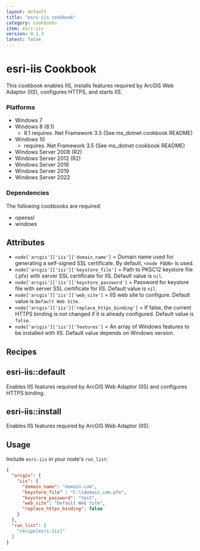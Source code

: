 ```yaml
---
layout: default
title: "esri-iis cookbook"
category: cookbooks
item: esri-iis
version: 0.1.3
latest: false
---
```


# esri-iis Cookbook

This cookbook enables IIS, installs features required by ArcGIS Web Adaptor (IIS), configures HTTPS, and starts IIS.

### Platforms

* Windows 7
* Windows 8 (8.1)
  - 8.1 requires .Net Framework 3.5 (See ms_dotnet cookbook README)
* Windows 10
  - requires .Net Framework 3.5 (See ms_dotnet cookbook README)
* Windows Server 2008 (R2)
* Windows Server 2012 (R2)
* Windows Server 2016
* Windows Server 2019
* Windows Server 2022

### Dependencies

The following cookbooks are required:
* openssl
* windows

## Attributes

* `node['arcgis']['iis']['domain_name']` = Domain name used for generating a self-signed SSL certificate. By default, `<node FQDN>` is used.
* `node['arcgis']['iis']['keystore_file']` = Path to PKSC12 keystore file (.pfx) with server SSL certificate for IIS. Default value is `nil`.
* `node['arcgis']['iis']['keystore_password']` = Password for keystore file with server SSL certificate for IIS. Default value is `nil`.
* `node['arcgis']['iis']['web_site']` = IIS web site to configure. Default value is `Default Web Site`.
* `node['arcgis']['iis']['replace_https_binding']` = If false, the current HTTPS binding is not changed if it is already configured. Default value is `false`.
* `node['arcgis']['iis']['features']` = An array of Windows features to be installed with IIS. Default value depends on Windows version.

Recipes
-------

## esri-iis::default

Enables IIS features required by ArcGIS Web Adaptor (IIS) and configures HTTPS binding.

## esri-iis::install

Enables IIS features required by ArcGIS Web Adaptor (IIS).

## Usage

Include `esri-iis` in your node's `run_list`:

```json
{
  "arcgis": {
    "iis": {
      "domain_name": "domain.com",
      "keystore_file" : "C:\\domain_com.pfx",
      "keystore_password": "test",
      "web_site": "Default Web Site",
      "replace_https_binding": false
    }
  },
  "run_list": [
    "recipe[esri-iis]"
  ]
}
```
